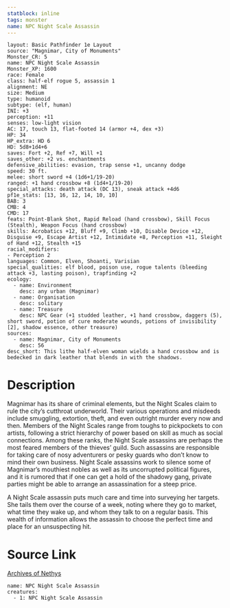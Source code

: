 ```yaml
---
statblock: inline
tags: monster
name: NPC Night Scale Assassin
---
```

```statblock
layout: Basic Pathfinder 1e Layout
source: "Magnimar, City of Monuments"
Monster_CR: 5
name: NPC Night Scale Assassin
Monster_XP: 1600
race: Female
class: half-elf rogue 5, assassin 1
alignment: NE
size: Medium
type: humanoid
subtype: (elf, human)
INI: +3
perception: +11
senses: low-light vision
AC: 17, touch 13, flat-footed 14 (armor +4, dex +3)
HP: 34
HP_extra: HD 6
HD: 5d8+1d4+6
saves: Fort +2, Ref +7, Will +1
saves_other: +2 vs. enchantments
defensive_abilities: evasion, trap sense +1, uncanny dodge
speed: 30 ft.
melee: short sword +4 (1d6+1/19-20)
ranged: +1 hand crossbow +8 (1d4+1/19-20)
special_attacks: death attack (DC 13), sneak attack +4d6
pf1e_stats: [13, 16, 12, 14, 10, 10]
BAB: 3
CMB: 4
CMD: 17
feats: Point-Blank Shot, Rapid Reload (hand crossbow), Skill Focus (Stealth), Weapon Focus (hand crossbow)
skills: Acrobatics +12, Bluff +9, Climb +10, Disable Device +12, Disguise +9, Escape Artist +12, Intimidate +8, Perception +11, Sleight of Hand +12, Stealth +15
racial_modifiers:
- Perception 2
languages: Common, Elven, Shoanti, Varisian
special_qualities: elf blood, poison use, rogue talents (bleeding attack +3, lasting poison), trapfinding +2
ecology:
  - name: Environment
    desc: any urban (Magnimar)
  - name: Organisation
    desc: solitary
  - name: Treasure
    desc: NPC Gear (+1 studded leather, +1 hand crossbow, daggers (5), short sword, potion of cure moderate wounds, potions of invisibility [2], shadow essence, other treasure)
sources:
  - name: Magnimar, City of Monuments
    desc: 56
desc_short: This lithe half-elven woman wields a hand crossbow and is bedecked in dark leather that blends in with the shadows.
```
# Description
Magnimar has its share of criminal elements, but the Night Scales claim to rule the city’s cutthroat underworld. Their various operations and misdeeds include smuggling, extortion, theft, and even outright murder every now and then. Members of the Night Scales range from toughs to pickpockets to con artists, following a strict hierarchy of power based on skill as much as social connections. Among these ranks, the Night Scale assassins are perhaps the most feared members of the thieves’ guild. Such assassins are responsible for taking care of nosy adventurers or pesky guards who don’t know to mind their own business. Night Scale assassins work to silence some of Magnimar’s mouthiest nobles as well as its uncorrupted political figures, and it is rumored that if one can get a hold of the shadowy gang, private parties might be able to arrange an assassination for a steep price.

A Night Scale assassin puts much care and time into surveying her targets. She tails them over the course of a week, noting where they go to market, what time they wake up, and whom they talk to on a regular basis. This wealth of information allows the assassin to choose the perfect time and place for an unsuspecting hit.
# Source Link
[Archives of Nethys](https://aonprd.com/NPCDisplay.aspx?ItemName=Night%20Scale%20Assassin)
```encounter-table
name: NPC Night Scale Assassin
creatures:
  - 1: NPC Night Scale Assassin
```
